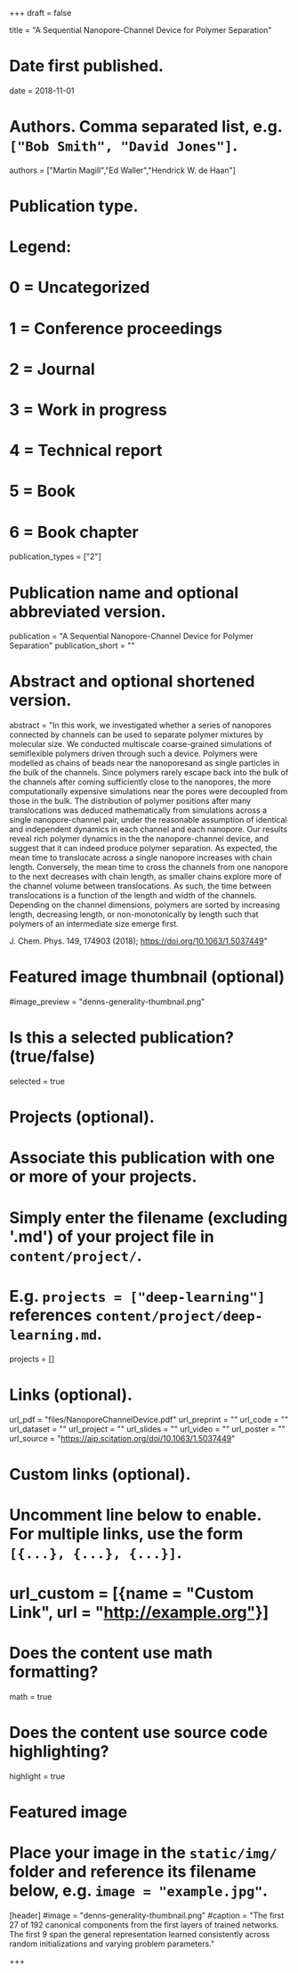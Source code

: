 +++
draft = false

title = "A Sequential Nanopore-Channel Device for Polymer Separation"

# Date first published.
date = 2018-11-01

# Authors. Comma separated list, e.g. `["Bob Smith", "David Jones"]`.
authors = ["Martin Magill","Ed Waller","Hendrick W. de Haan"]

# Publication type.
# Legend:
# 0 = Uncategorized
# 1 = Conference proceedings
# 2 = Journal
# 3 = Work in progress
# 4 = Technical report
# 5 = Book
# 6 = Book chapter
publication_types = ["2"]

# Publication name and optional abbreviated version.
publication = "A Sequential Nanopore-Channel Device for Polymer Separation"
publication_short = ""

# Abstract and optional shortened version.
abstract = "In this work, we investigated whether a series of nanopores connected by channels can be used to separate polymer mixtures by molecular size. We conducted multiscale coarse-grained simulations of semiflexible polymers driven through such a device. Polymers were modelled as chains of beads near the nanoporesand as single particles in the bulk of the channels. Since polymers rarely escape back into the bulk of the channels after coming sufficiently close to the nanopores, the more computationally expensive simulations near the pores were decoupled from those in the bulk. The distribution of polymer positions after many translocations was deduced mathematically from simulations across a single nanopore-channel pair, under the reasonable assumption of identical and independent dynamics in each channel and each nanopore. Our results reveal rich polymer dynamics in the the nanopore-channel device, and suggest that it can indeed produce polymer separation. As expected, the mean time to translocate across a single nanopore increases with chain length. Conversely, the mean time to cross the channels from one nanopore to the next decreases with chain length, as smaller chains explore more of the channel volume between translocations. As such, the time between translocations is a function of the length and width of the channels. Depending on the channel dimensions, polymers are sorted by increasing length, decreasing length, or non-monotonically by length such that polymers of an intermediate size emerge first.

J. Chem. Phys. 149, 174903 (2018); https://doi.org/10.1063/1.5037449"

# Featured image thumbnail (optional)
#image_preview = "denns-generality-thumbnail.png"

# Is this a selected publication? (true/false)
selected = true

# Projects (optional).
#   Associate this publication with one or more of your projects.
#   Simply enter the filename (excluding '.md') of your project file in `content/project/`.
#   E.g. `projects = ["deep-learning"]` references `content/project/deep-learning.md`.
projects = []

# Links (optional).
url_pdf = "files/NanoporeChannelDevice.pdf"
url_preprint = ""
url_code = ""
url_dataset = ""
url_project = ""
url_slides = ""
url_video = ""
url_poster = ""
url_source = "https://aip.scitation.org/doi/10.1063/1.5037449"

# Custom links (optional).
#   Uncomment line below to enable. For multiple links, use the form `[{...}, {...}, {...}]`.
# url_custom = [{name = "Custom Link", url = "http://example.org"}]

# Does the content use math formatting?
math = true

# Does the content use source code highlighting?
highlight = true

# Featured image
# Place your image in the `static/img/` folder and reference its filename below, e.g. `image = "example.jpg"`.
[header]
#image = "denns-generality-thumbnail.png"
#caption = "The first 27 of 192 canonical components from the first layers of trained networks. The first 9 span the general representation learned consistently across random initializations and varying problem parameters."


+++



